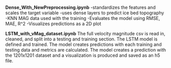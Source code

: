 **Dense_With_NewPreprocessing.ipynb**
-standardizes the features and scales the target variable
-uses dense layers to predict ice bed topography
-KNN MAG data used with the training
-Evaluates the model using RMSE, MAE, R^2
-Visualizes predictions as a 2D plot

**LSTM_with_vMag_dataset.ipynb**
The full velocity magnitude csv is read in, cleaned, and split into a testing and training section. 
The LSTM model is defined and trained. 
The model creates predictions with each training and testing data and metrics are calculated. 
The model creates a prediction with the 1201x1201 dataset and a visualization is produced and saved as an h5 file. 


